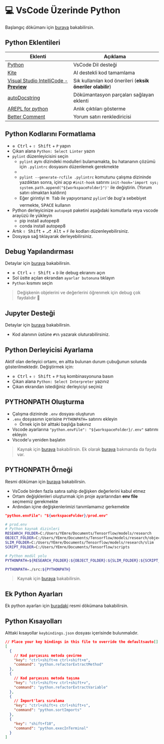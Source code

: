 # 💻 VsCode Üzerinde Python 

Başlangıç dökümanı için [buraya](https://code.visualstudio.com/docs/python/python-tutorial) bakabilirsin.

## Python Eklentileri

| Eklenti                                                                               | Açıklama                                                   |
| ------------------------------------------------------------------------------------- | ---------------------------------------------------------- |
| [Python][python ext]                                                                  | VsCode Dil desteği                                         |
| [Kite][kite]                                                                          | AI destekli kod tamamlama                                  |
| [Visual Studio IntelliCode - **Preview**][vsintellicode]                              | Sık kullanılan kod önerileri (**eksik öneriler olabilir**) |
| [autoDocstring][autdocstring]                                                         | Dökümantasyon parçaları sağlayan eklenti                   |
| [AREPL for python](https://marketplace.visualstudio.com/items?itemName=almenon.arepl) | Anlık çıktıları gösterme                                   |
| [Better Comment][bettercomment]                                                       | Yorum satırı renklediricisi                                |

## Python Kodlarını Formatlama

- <kbd>✲ Ctrl</kbd> + <kbd>⇧ Shift</kbd> + `P` yapın
- Çıkan alana `Python: Select Linter` yazın
- `pylint` düzenleyicisini seçin
  - `pylint` aynı dizindeki modulleri bulamamakta, bu hatananın çözümü için `.pylintrc` dosyasını düzenlemek gerekmekte
  - <!-- TODO echolu koda çevir -->
  - `pylint --generate-rcfile .pylintrc` komutunu çalışma dizininde yazdıktan sonra, içini açıp `#init-hook` satırını `init-hook='import sys; system.path.append("${workspaceFolder}")'` ile değiştirin. (Yorum satırı olmaktan kaldırın)
  - Eğer girintiyi <kbd>⭾ Tab</kbd> ile yapıyorsanız `pylint`'de _bug_'a sebebiyet vermekte, <kbd>SPACE</kbd> kullanın
- Python derleyicinize `autopep8` paketini aşağıdaki komutlarla veya vscode arayüzü ile yükleyin
  - pip install autopep8
  - conda install autopep8
- Artık <kbd>⇧ Shift</kbd> + <kbd>⎇ Alt</kbd> + `F` ile kodları düzenleyebilirsiniz.
- Dosyaya sağ tıklayarak derleyebilirsiniz.

## Debug Yapılandırması

Detaylar için [buraya](https://code.visualstudio.com/docs/python/debugging) bakabilirsin.

- <kbd>✲ Ctrl</kbd> + <kbd>⇧ Shift</kbd> + `D` ile debug ekranını açın
- Sol üstte açılan ekrandan `ayarlar butonuna` tıklayın
- `Python` kısmını seçin

> Değişkenin objelerini ve değerlerini öğrenmek için debug çok faydalıdır 🌟

## Jupyter Desteği

Detaylar için [buraya](https://code.visualstudio.com/docs/python/jupyter-support) bakabilirsin.

- Kod alanının üstüne `#%%` yazarak oluturabilirsiniz.

## Python Derleyicisi Ayarlama

Aktif olan derleyici ortamı, en altta bulunan durum çubuğunun solunda gösterilmektedir. Değiştirmek için:

- <kbd>✲ Ctrl</kbd> + <kbd>⇧ Shift</kbd> + `P` tuş kombinasyonuna basın
- Çıkan alana `Python: Select Interpreter` yazınız
- Çıkan ekrandan istediğiniz derleyiciyi seçiniz

## PYTHONPATH Oluşturma

- Çalışma dizininde `.env` dosyası oluşturun
- `.env` dosyasının içerisine `PYTHONPATH=` satırını ekleyin
  - Örnek için bir alttaki başlığa bakınız
- Vscode ayarlarına `"python.envFile": "${workspaceFolder}/.env"` satırını ekleyin
- Vscode'u yeniden başlatın

> Kaynak için [buraya](https://github.com/Microsoft/vscode-python/issues/3840#issuecomment-463789294) bakabilirsin. Ek olarak [buraya](https://stackoverflow.com/a/54083402/9770490) bakmanda da fayda var.

## PYTHONPATH Örneği

Resmi döküman için [buraya](https://code.visualstudio.com/docs/python/environments#_environment-variable-definitions-file) bakabilirsin.

- VsCode birden fazla satıra sahip değişken değerlerini kabul etmez
- Ortam değişklenleri oluşturmak için proje ayarlarından **env file** seçmemiz gerekmekte
- Ardından içine değişkenlerimizi tanımlamamız gerkemekte

```json
"python.envFile": "${workspaceFolder}/prod.env"
```

```sh
# prod.env
# Python kaynak dizinleri
RESEARCH_FOLDER=C:/Users/YEmre/Documents/Tensorflow/models/research
OBJECT_FOLDER=C:/Users/YEmre/Documents/Tensorflow/models/research/object_detection
SLIM_FOLDER=C:/Users/YEmre/Documents/Tensorflow/models/research/slim
SCRIPT_FOLDER=C:/Users/YEmre/Documents/Tensorflow/scripts

# Python modül yolu
PYTHONPATH=${RESEARCH_FOLDER}:${OBJECT_FOLDER}:${SLIM_FOLDER}:${SCRIPT_FOLDER}
```

```sh
PYTHONPATH=./src:${PYTHONPATH}
```

> Kaynak için [buraya](https://code.visualstudio.com/docs/python/environments#_use-of-the-pythonpath-variable) bakabilirsin.

## Ek Python Ayarları

Ek python ayarları için [buradaki](https://code.visualstudio.com/docs/python/settings-reference) resmi dökümana bakabilirsin.

## Python Kısayolları

Alttaki kısayollar `keybindings.json` dosyası içerisinde bulunmalıdır.

```json
// Place your key bindings in this file to override the defaultsauto[]
[
  {
    // Kod parçasını metoda çevirme
    "key": "ctrl+shift+m ctrl+shift+m",
    "command": "python.refactorExtractMethod"
  },
  {
    // Kod parçasını metoda taşıma
    "key": "ctrl+shift+v ctrl+shift+v",
    "command": "python.refactorExtractVariable"
  },
  {
    // İmport'ları sıralama
    "key": "ctrl+shift+s ctrl+shift+s",
    "command": "python.sortImports"
  },
  {
    "key": "shift+f10",
    "command": "python.execInTerminal"
  }
]
```

<!-- ## Harici Bağlantılar -->

[python ext]: https://marketplace.visualstudio.com/items?itemName=ms-python.python
[vsintellicode]: https://marketplace.visualstudio.com/items?itemName=VisualStudioExptTeam.vscodeintellicode
[autdocstring]: https://marketplace.visualstudio.com/items?itemName=njpwerner.autodocstring
[bettercomment]: https://marketplace.visualstudio.com/items?itemName=aaron-bond.better-comment
[kite]: https://marketplace.visualstudio.com/items?itemName=kiteco.kite

